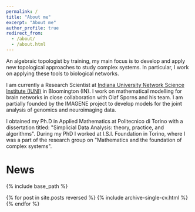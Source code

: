 ```yaml
---
permalink: /
title: "About me"
excerpt: "About me"
author_profile: true
redirect_from: 
  - /about/
  - /about.html
---
```

<p style = "font-weight: 400;">An algebraic topologist by training, my main focus is to develop and apply new topological approaches to study complex systems. In particular, I work on applying these tools to biological networks.  </p>

<p style = "font-weight: 400;">I am currently a Research Scientist at <a href = "http://iuni.iu.edu/">Indiana University Network Science Institute (IUNI)</a> in Bloomington (IN). I work on mathematical modelling for brain networks in close collaboration with Olaf Sporns and his team. I am partially founded by the IMAGENE project to develop models for the joint analysis of genomics and neuroimaging data.  </p>

<p style = "font-weight: 400;">I obtained my Ph.D in Applied Mathematics at Politecnico di Torino with a dissertation titled: "Simplicial Data Analysis: theory, practice, and algorithms". During my PhD I worked at I.S.I. Foundation in Torino, where I was a part of the research group on "Mathematics and the foundation of complex systems".  </p>

<!--Here are some of the projects I am focusing on right now:
- Developing new technique for joint analysis of genomics and neuroimaging data for transitional clinical research, joint work with Liana G. Apostolova, MD (part of the IMAGENE project);
- Analysing dMRI lifespan data, joint work with Olaf Sporns, Joshua Faskowitz @ Indiana University
- Developing a stochastic sampler for Directed Simplicial Complexes;
- Studying Mathematical models of community structures in relation to simplicial complexes;
- Topological Data Analysis on Health data (rna transcriptomes, quantitative semantic data, brain networks from fMRI, EEG, DTI).
-->


# News
{% include base_path %}

{% for post in site.posts reversed %}
    {% include archive-single-cv.html %}
  {% endfor %}

